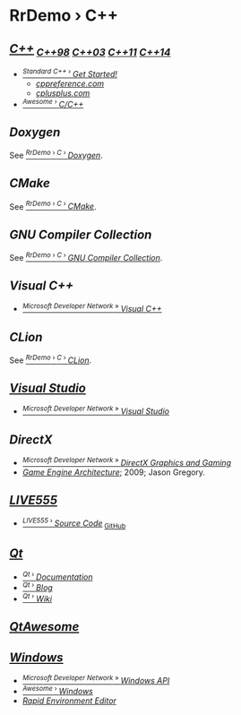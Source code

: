 # RrDemo › C++

## [*C++*](http://isocpp.org/)<sub> [*C++98*](http://iso.org/iso/catalogue_detail.htm?csnumber=25845 "ISO/IEC 14882:1998") [*C++03*](http://iso.org/iso/catalogue_detail.htm?csnumber=38110 "ISO/IEC 14882:2003") [*C++11*](http://iso.org/iso/catalogue_detail.htm?csnumber=50372 "ISO/IEC 14882:2011") [*C++14*](http://iso.org/iso/catalogue_detail.htm?csnumber=64029 "ISO/IEC 14882:2014")</sub>
- [<sup>*Standard C++* › </sup>*Get Started!*](http://isocpp.org/get-started)
    - [*cppreference.com*](http://cppreference.com/)
    - [*cplusplus.com*](http://cplusplus.com/)
- [<sup>*Awesome* › </sup>*C/C++*](http://fffaraz.github.io/awesome-cpp/)

## *Doxygen*
See [<sup>*RrDemo* › *C* › </sup>*Doxygen*](../c/readme.md#doxygen).

## *CMake*
See [<sup>*RrDemo* › *C* › </sup>*CMake*](../c/readme.md#cmake).

## *GNU Compiler Collection*
See [<sup>*RrDemo* › *C* › </sup>*GNU Compiler Collection*](../c/readme.md#gnu-compiler-collection).

## *Visual C++*
- [<sup>*Microsoft Developer Network* » </sup>*Visual C++*](http://msdn.microsoft.com/library/60k1461a.aspx)

## *CLion*
See [<sup>*RrDemo* › *C* › </sup>*CLion*](../c/readme.md#clion).

## [*Visual Studio*](http://visualstudio.com/)
- [<sup>*Microsoft Developer Network* » </sup>*Visual Studio*](http://msdn.microsoft.com/library/dd831853.aspx)

## *DirectX*
- [<sup>*Microsoft Developer Network* » </sup>*DirectX Graphics and Gaming*](http://msdn.microsoft.com/library/ee663274.aspx)
- [*Game Engine Architecture*](http://gameenginebook.com/); 2009; Jason Gregory.

## [*LIVE555*](http://live555.com/)
- [<sup>*LIVE555* › </sup>*Source Code*](http://live555.com/liveMedia/public/)<sub> [GitHub](http://github.com/xanview/live555)</sub>

## [*Qt*](http://qt.io/)
- [<sup>*Qt* › </sup>*Documentation*](http://doc.qt.io/)
- [<sup>*Qt* › </sup>*Blog*](http://blog.qt.io/)
- [<sup>*Qt* › </sup>*Wiki*](http://wiki.qt.io/)

## [*QtAwesome*](http://github.com/gamecreature/QtAwesome)

## [*Windows*](http://windows.microsoft.com/)
- [<sup>*Microsoft Developer Network* » </sup>*Windows API*](http://msdn.microsoft.com/library/hh920508.aspx)
- [<sup>*Awesome* › </sup>*Windows*](http://github.com/Awesome-Windows/Awesome)
- [*Rapid Environment Editor*](http://rapidee.com/)
